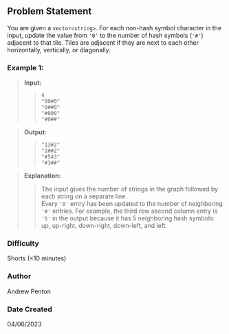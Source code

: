 ## Problem Statement
You are given a `vector<string>`. For each non-hash symbol character in the input, update the value from `'0'` to the number of hash symbols (`'#'`) adjacent to that tile. Tiles are adjacent if they are next to each other horizontally, vertically, or diagonally.
&nbsp;
### Example 1:
> **Input:**
>> `4` \
>> `"00#0"` \
>> `"0##0"` \
>> `"#000"` \
>> `"#0##"`

> **Output:**
>> `"13#2"` \
>> `"2##2"` \
>> `"#543"` \
>> `"#3##"`

> **Explanation:**
>> The input gives the number of strings in the graph followed by each string on a separate line. \
>> Every `'0'` entry has been updated to the number of neighboring `'#'` entries.
>> For example, the third row second column entry is `'5'` in the output because it has 5 neighboring hash symbols:
>> up, up-right, down-right, down-left, and left.

### Difficulty
Shorts (&lt;10 minutes)

### Author
Andrew Penton

### Date Created
04/06/2023